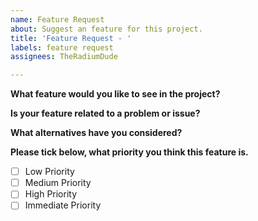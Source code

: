 ```yaml
---
name: Feature Request
about: Suggest an feature for this project.
title: 'Feature Request - '
labels: feature request
assignees: TheRadiumDude

---
```


**What feature would you like to see in the project?**

**Is your feature related to a problem or issue?**

**What alternatives have you considered?**

**Please tick below, what priority you think this feature is.**
- [ ] Low Priority
- [ ] Medium Priority
- [ ] High Priority
- [ ] Immediate Priority
